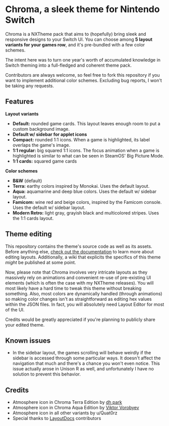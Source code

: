 # Chroma, a sleek theme for Nintendo Switch

Chroma is a NXTheme pack that aims to (hopefully) bring sleek and responsive designs to your Switch UI. You can choose among **5 layout variants for your games row**, and it's pre-bundled with a few color schemes.

The intent here was to turn one year's worth of accumulated knowledge in Switch theming into a full-fledged and coherent theme pack.

Contributors are always welcome, so feel free to fork this repository if you want to implement additional color schemes. Excluding bug reports, I won't be taking any requests.

## Features

**Layout variants**

- **Default:** rounded game cards. This layout leaves enough room to put a custom background image.
- **Default w/ sidebar for applet icons**
- **Compact:** rounded 1:1 icons. When a game is highlighted, its label overlaps the game's image.
- **1:1 regular:** big squared 1:1 icons. The focus animation when a game is highlighted is similar to what can be seen in SteamOS' Big Picture Mode.
- **1:1 cards:** squared game cards

**Color schemes**

- **B&W** (default)
- **Terra:** earthy colors inspired by Monokai. Uses the default layout.
- **Aqua:** aquamarine and deep blue colors. Uses the default w/ sidebar layout.
- **Famicom:** wine red and beige colors, inspired by the Famicom console. Uses the default w/ sidebar layout.
- **Modern Retro:** light gray, grayish black and multicolored stripes. Uses the 1:1 cards layout.

## Theme editing

This repository contains the theme's source code as well as its assets. Before anything else, [check out the documentation](https://layoutdocs.themezer.net/) to learn more about editing layouts. Additionally, a wiki that explicits the specifics of this theme *might* be published at some point.

Now, please note that Chroma involves very intricate layouts as they massively rely on animations and convenient re-use of pre-existing UI elements (which is often the case with my NXTheme releases). You will most likely have a hard time to tweak this theme without breaking something. Also, most colors are dynamically handled (through animations) so making color changes isn't as straightforward as editing hex values within the JSON files. In fact, you will absolutely need Layout Editor for most of the UI.

Credits would be greatly appreciated if you're planning to publicly share your edited theme.

## Known issues

- In the sidebar layout, the games scrolling will behave weirdly if the sidebar is accessed through some particular ways. It doesn't affect the navigation that much and there's a chance you won't even notice. This issue actually arose in Unison R as well, and unfortunately I have no solution to prevent this behavior.

## Credits

- Atmosphere icon in Chroma Terra Edition by [dh park](https://thenounproject.com/icon/leaf-5958752/)
- Atmosphere icon in Chroma Aqua Edition by [Viktor Vorobyev](https://thenounproject.com/icon/water-drop-504908/)
- Atmosphere icon in all other variants by u/Quat0rz
- Special thanks to [LayoutDocs](https://layoutdocs.themezer.net/) contributors

